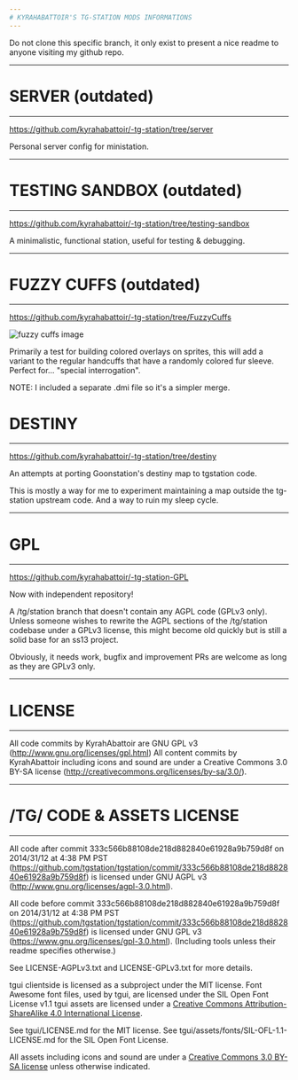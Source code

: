 ```yaml
---
# KYRAHABATTOIR'S TG-STATION MODS INFORMATIONS
---
```

Do not clone this specific branch, it only exist to present a nice readme to
anyone visiting my github repo.

---
# SERVER (outdated)
---
https://github.com/kyrahabattoir/-tg-station/tree/server

Personal server config for ministation.

---
# TESTING SANDBOX (outdated)
---
https://github.com/kyrahabattoir/-tg-station/tree/testing-sandbox

A minimalistic, functional station, useful for testing & debugging.

---
# FUZZY CUFFS (outdated)
---
https://github.com/kyrahabattoir/-tg-station/tree/FuzzyCuffs

![fuzzy cuffs image](http://i.imgur.com/ZtW7OZ7.png)

Primarily a test for building colored overlays on sprites, this will add a
variant to the regular handcuffs that have a randomly colored fur sleeve.
Perfect for... "special interrogation".

NOTE: I included a separate .dmi file so it's a simpler merge.

# DESTINY
---
https://github.com/kyrahabattoir/-tg-station/tree/destiny

An attempts at porting Goonstation's destiny map to tgstation code.

This is mostly a way for me to experiment maintaining a map outside the tg-station upstream code.
And a way to ruin my sleep cycle.

---
# GPL
---
https://github.com/kyrahabattoir/-tg-station-GPL

Now with independent repository!

A /tg/station branch that doesn't contain any AGPL code (GPLv3 only).
Unless someone wishes to rewrite the AGPL sections of the /tg/station codebase
under a GPLv3 license, this might become old quickly but is still a solid base
for an ss13 project.

Obviously, it needs work, bugfix and improvement PRs are welcome as long as they
are GPLv3 only.

---
# LICENSE
---

All code commits by KyrahAbattoir are GNU GPL v3 (http://www.gnu.org/licenses/gpl.html)
All content commits by KyrahAbattoir including icons and sound are under a Creative Commons 3.0 BY-SA
license (http://creativecommons.org/licenses/by-sa/3.0/).

---
# /TG/ CODE & ASSETS LICENSE
---

All code after commit 333c566b88108de218d882840e61928a9b759d8f on 2014/31/12 at 4:38 PM PST (https://github.com/tgstation/tgstation/commit/333c566b88108de218d882840e61928a9b759d8f) is licensed under GNU AGPL v3 (http://www.gnu.org/licenses/agpl-3.0.html).

All code before commit 333c566b88108de218d882840e61928a9b759d8f on 2014/31/12 at 4:38 PM PST (https://github.com/tgstation/tgstation/commit/333c566b88108de218d882840e61928a9b759d8f) is licensed under GNU GPL v3 (https://www.gnu.org/licenses/gpl-3.0.html).
(Including tools unless their readme specifies otherwise.)

See LICENSE-AGPLv3.txt and LICENSE-GPLv3.txt for more details.

tgui clientside is licensed as a subproject under the MIT license.
Font Awesome font files, used by tgui, are licensed under the SIL Open Font License v1.1
tgui assets are licensed under a [Creative Commons Attribution-ShareAlike 4.0 International License](http://creativecommons.org/licenses/by-sa/4.0/).

See tgui/LICENSE.md for the MIT license.
See tgui/assets/fonts/SIL-OFL-1.1-LICENSE.md for the SIL Open Font License.

All assets including icons and sound are under a [Creative Commons 3.0 BY-SA license](http://creativecommons.org/licenses/by-sa/3.0/) unless otherwise indicated.
